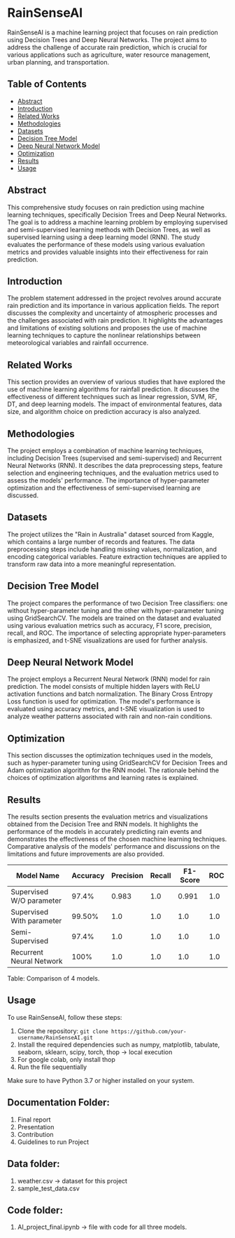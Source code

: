 # RainSenseAI

RainSenseAI is a machine learning project that focuses on rain prediction using Decision Trees and Deep Neural Networks. The project aims to address the challenge of accurate rain prediction, which is crucial for various applications such as agriculture, water resource management, urban planning, and transportation.

## Table of Contents
- [Abstract](#abstract)
- [Introduction](#introduction)
- [Related Works](#related-works)
- [Methodologies](#methodologies)
- [Datasets](#datasets)
- [Decision Tree Model](#decision-tree-model)
- [Deep Neural Network Model](#deep-neural-network-model)
- [Optimization](#optimization)
- [Results](#results)
- [Usage](#usage)

## Abstract
This comprehensive study focuses on rain prediction using machine learning techniques, specifically Decision Trees and Deep Neural Networks. The goal is to address a machine learning problem by employing supervised and semi-supervised learning methods with Decision Trees, as well as supervised learning using a deep learning model (RNN). The study evaluates the performance of these models using various evaluation metrics and provides valuable insights into their effectiveness for rain prediction.

## Introduction
The problem statement addressed in the project revolves around accurate rain prediction and its importance in various application fields. The report discusses the complexity and uncertainty of atmospheric processes and the challenges associated with rain prediction. It highlights the advantages and limitations of existing solutions and proposes the use of machine learning techniques to capture the nonlinear relationships between meteorological variables and rainfall occurrence.

## Related Works
This section provides an overview of various studies that have explored the use of machine learning algorithms for rainfall prediction. It discusses the effectiveness of different techniques such as linear regression, SVM, RF, DT, and deep learning models. The impact of environmental features, data size, and algorithm choice on prediction accuracy is also analyzed.

## Methodologies
The project employs a combination of machine learning techniques, including Decision Trees (supervised and semi-supervised) and Recurrent Neural Networks (RNN). It describes the data preprocessing steps, feature selection and engineering techniques, and the evaluation metrics used to assess the models' performance. The importance of hyper-parameter optimization and the effectiveness of semi-supervised learning are discussed.

## Datasets
The project utilizes the "Rain in Australia" dataset sourced from Kaggle, which contains a large number of records and features. The data preprocessing steps include handling missing values, normalization, and encoding categorical variables. Feature extraction techniques are applied to transform raw data into a more meaningful representation.

## Decision Tree Model
The project compares the performance of two Decision Tree classifiers: one without hyper-parameter tuning and the other with hyper-parameter tuning using GridSearchCV. The models are trained on the dataset and evaluated using various evaluation metrics such as accuracy, F1 score, precision, recall, and ROC. The importance of selecting appropriate hyper-parameters is emphasized, and t-SNE visualizations are used for further analysis.

## Deep Neural Network Model
The project employs a Recurrent Neural Network (RNN) model for rain prediction. The model consists of multiple hidden layers with ReLU activation functions and batch normalization. The Binary Cross Entropy Loss function is used for optimization. The model's performance is evaluated using accuracy metrics, and t-SNE visualization is used to analyze weather patterns associated with rain and non-rain conditions.

## Optimization
This section discusses the optimization techniques used in the models, such as hyper-parameter tuning using GridSearchCV for Decision Trees and Adam optimization algorithm for the RNN model. The rationale behind the choices of optimization algorithms and learning rates is explained.

## Results
The results section presents the evaluation metrics and visualizations obtained from the Decision Tree and RNN models. It highlights the performance of the models in accurately predicting rain events and demonstrates the effectiveness of the chosen machine learning techniques. Comparative analysis of the models' performance and discussions on the limitations and future improvements are also provided.

| Model Name                             | Accuracy | Precision | Recall | F1-Score | ROC  |
| -------------------------------------- | -------- | --------- | ------ | -------- | ---- |
| Supervised W/O parameter                | 97.4%    | 0.983     | 1.0    | 0.991    | 1.0  |
| Supervised With parameter               | 99.50%   | 1.0       | 1.0    | 1.0      | 1.0  |
| Semi-Supervised                         | 97.4%    | 1.0       | 1.0    | 1.0      | 1.0  |
| Recurrent Neural Network                | 100%     | 1.0       | 1.0    | 1.0      | 1.0  |

Table: Comparison of 4 models.
## Usage
To use RainSenseAI, follow these steps:
1. Clone the repository: `git clone https://github.com/your-username/RainSenseAI.git`
2. Install the required dependencies such as numpy, matplotlib, tabulate, seaborn, sklearn, scipy, torch, thop -> local execution
3. For google colab, only install thop
4. Run the file sequentially

Make sure to have Python 3.7 or higher installed on your system.

## Documentation Folder:
1) Final report
2) Presentation
3) Contribution
4) Guidelines to run Project

## Data folder:
1) weather.csv -> dataset for this project
2) sample_test_data.csv

## Code folder:
1) AI_project_final.ipynb -> file with code for all three models.
